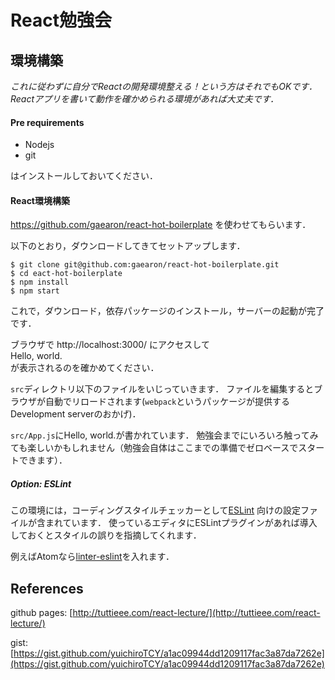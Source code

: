# React勉強会

## 環境構築
_これに従わずに自分でReactの開発環境整える！という方はそれでもOKです．Reactアプリを書いて動作を確かめられる環境があれば大丈夫です．_

#### Pre requirements
- Nodejs
- git

はインストールしておいてください．

#### React環境構築

https://github.com/gaearon/react-hot-boilerplate を使わせてもらいます．

以下のとおり，ダウンロードしてきてセットアップします．

```
$ git clone git@github.com:gaearon/react-hot-boilerplate.git
$ cd eact-hot-boilerplate
$ npm install
$ npm start
```
これで，ダウンロード，依存パッケージのインストール，サーバーの起動が完了です．

ブラウザで http://localhost:3000/ にアクセスして  
Hello, world.  
が表示されるのを確かめてください．

`src`ディレクトリ以下のファイルをいじっていきます．
ファイルを編集するとブラウザが自動でリロードされます(`webpack`というパッケージが提供するDevelopment serverのおかげ)．

`src/App.js`にHello, world.が書かれています．
勉強会までにいろいろ触ってみても楽しいかもしれません（勉強会自体はここまでの準備でゼロベースでスタートできます）．

##### Option: ESLint
この環境には，コーディングスタイルチェッカーとして[ESLint](http://eslint.org/) 向けの設定ファイルが含まれています．
使っているエディタにESLintプラグインがあれば導入しておくとスタイルの誤りを指摘してくれます．

例えばAtomなら[linter-eslint](https://atom.io/packages/linter-eslint)を入れます．

## References
github pages:
[http://tuttieee.com/react-lecture/](http://tuttieee.com/react-lecture/)

gist:
[https://gist.github.com/yuichiroTCY/a1ac09944dd1209117fac3a87da7262e](https://gist.github.com/yuichiroTCY/a1ac09944dd1209117fac3a87da7262e)
